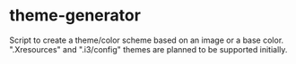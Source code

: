 theme-generator
===============

Script to create a theme/color scheme based on an image or a base color. ".Xresources" and ".i3/config" themes are planned to be supported initially.
